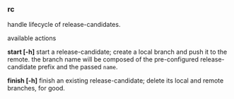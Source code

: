 
### rc

handle lifecycle of release-candidates.

available actions

   **start <name> [-h]**
      start a release-candidate; create a local branch and push it to the remote.
      the branch name will be composed of the pre-configured release-candidate prefix and the passed `name`.
 
   **finish <name> [-h]**
      finish an existing release-candidate; delete its local and remote branches, for good.
 